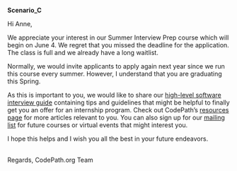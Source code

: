 **Scenario_C**

Hi Anne,

We appreciate your interest in our Summer Interview Prep course which will begin on June 4. We regret that you missed the deadline for the application. The class is full and we already have a long waitlist.

Normally, we would invite applicants to apply again next year since we run this course every summer. However, I understand that you are graduating this Spring.

As this is important to you, we would like to share our [high-level software interview guide](https://hackmd.io/@nesquena/HJN9k17sm?type=view) containing tips and guidelines that might be helpful to finally get you an offer for an internship program. Check out CodePath’s [resources page](https://support.codepath.org/hc/en-us/categories/11310239595931-Career-Center) for more articles relevant to you. You can also sign up for our [mailing list](https://www.codepath.org/join-our-mailing-list) for future courses or virtual events that might interest you.

I hope this helps and I wish you all the best in your future endeavors.

<br/>Regards,
CodePath.org Team
